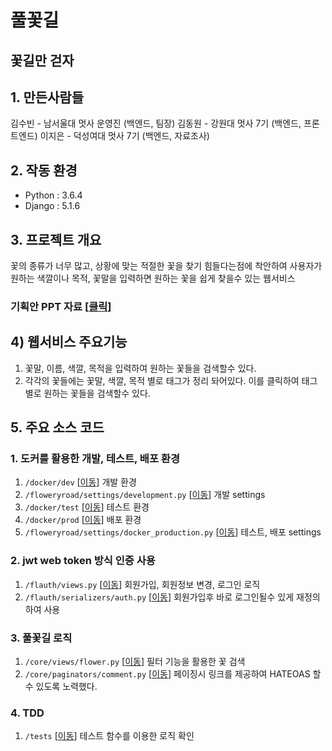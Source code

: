 # 풀꽃길
## 꽃길만 걷자

## 1. 만든사람들
김수빈 - 남서울대 멋사 운영진 (백엔드, 팀장)
김동원 - 강원대 멋사 7기 (백엔드, 프론트엔드)
이지은 - 덕성여대 멋사 7기 (백엔드, 자료조사)

## 2. 작동 환경
* Python : 3.6.4
* Django : 5.1.6

## 3. 프로젝트 개요
꽃의 종류가 너무 많고, 상황에 맞는 적절한 꽃을 찾기 힘들다는점에 착안하여
사용자가 원하는 색깔이나 목적, 꽃말을 입력하면 원하는 꽃을 쉽게 찾을수 있는 웹서비스 
### 기획안 PPT 자료 [<a href="https://github.com/kbs4674/blockchain_hackathon_public/blob/master/public/project/hackathon_project.pptx?raw=true" target="_blank">클릭</a>]

## 4) 웹서비스 주요기능
1. 꽃말, 이름, 색깔, 목적을 입력하여 원하는 꽃들을 검색할수 있다.
2. 각각의 꽃들에는 꽃말, 색깔, 목적 별로 태그가 정리 돠어있다. 이를 클릭하여 태그별로 원하는 꽃들을 검색할수 있다.

## 5. 주요 소스 코드
### 1. 도커를 활용한 개발, 테스트, 배포 환경
1. ```/docker/dev``` [<a href="/docker/dev">이동</a>] 개발 환경
2. ```/floweryroad/settings/development.py``` [<a href="/floweryroad/settings/development.py">이동</a>] 개발 settings
3. ```/docker/test``` [<a href="/docker/dev">이동</a>] 테스트 환경
4. ```/docker/prod``` [<a href="/docker/dev">이동</a>] 배포 환경
5. ```/floweryroad/settings/docker_production.py``` [<a href="/floweryroad/settings/docker_production.py">이동</a>] 테스트, 배포 settings

### 2. jwt web token 방식 인증 사용
1. ```/flauth/views.py``` [<a href="/docker/dev">이동</a>] 회원가입, 회원정보 변경, 로그인 로직
2. ```/flauth/serializers/auth.py``` [<a href="/docker/dev">이동</a>] 회원가입후 바로 로그인될수 있게 재정의하여 사용

### 3. 풀꽃길 로직
1. ```/core/views/flower.py``` [<a href="/core/views/flower.py">이동</a>] 필터 기능을 활용한 꽃 검색
2. ```/core/paginators/comment.py``` [<a href="/core/paginators/flower.py">이동</a>] 페이징시 링크를 제공하여 HATEOAS 할수 있도록 노력했다.

### 4. TDD
1. ```/tests``` [<a href="/tests">이동</a>] 테스트 함수를 이용한 로직 확인

